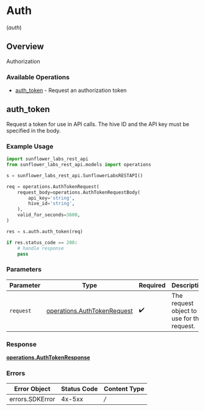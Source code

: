 # Auth
(*auth*)

## Overview

Authorization

### Available Operations

* [auth_token](#auth_token) - Request an authorization token

## auth_token

Request a token for use in API calls. The hive ID and the API key must be specified in the body.

### Example Usage

```python
import sunflower_labs_rest_api
from sunflower_labs_rest_api.models import operations

s = sunflower_labs_rest_api.SunflowerLabsRESTAPI()

req = operations.AuthTokenRequest(
    request_body=operations.AuthTokenRequestBody(
        api_key='string',
        hive_id='string',
    ),
    valid_for_seconds=3600,
)

res = s.auth.auth_token(req)

if res.status_code == 200:
    # handle response
    pass
```

### Parameters

| Parameter                                                                  | Type                                                                       | Required                                                                   | Description                                                                |
| -------------------------------------------------------------------------- | -------------------------------------------------------------------------- | -------------------------------------------------------------------------- | -------------------------------------------------------------------------- |
| `request`                                                                  | [operations.AuthTokenRequest](../../models/operations/authtokenrequest.md) | :heavy_check_mark:                                                         | The request object to use for the request.                                 |


### Response

**[operations.AuthTokenResponse](../../models/operations/authtokenresponse.md)**
### Errors

| Error Object    | Status Code     | Content Type    |
| --------------- | --------------- | --------------- |
| errors.SDKError | 4x-5xx          | */*             |
